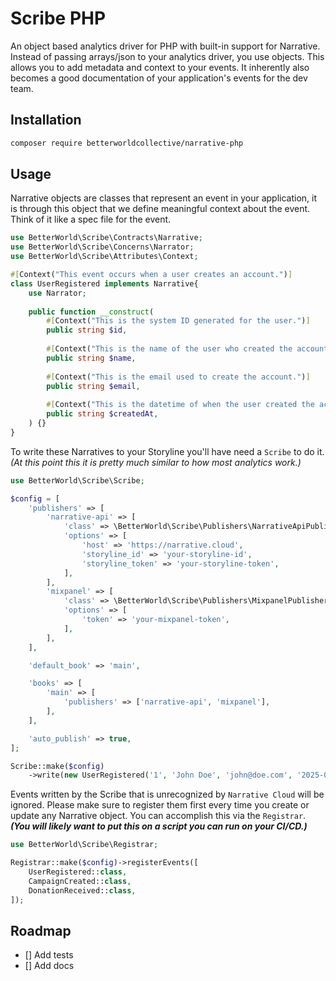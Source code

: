 # Scribe PHP
An object based analytics driver for PHP with built-in support for Narrative.
Instead of passing arrays/json to your analytics driver, you use objects. 
This allows you to add metadata and context to your events.
It inherently also becomes a good documentation of your application's events for the dev team. 

## Installation
```bash
composer require betterworldcollective/narrative-php
```

## Usage 
Narrative objects are classes that represent an event in your application, it is through this object that we define 
meaningful context about the event. Think of it like a spec file for the event.  

```php
use BetterWorld\Scribe\Contracts\Narrative;
use BetterWorld\Scribe\Concerns\Narrator;
use BetterWorld\Scribe\Attributes\Context;

#[Context("This event occurs when a user creates an account.")]
class UserRegistered implements Narrative{
    use Narrator;
    
    public function __construct(
        #[Context("This is the system ID generated for the user.")]
        public string $id,
        
        #[Context("This is the name of the user who created the account.")]
        public string $name,
        
        #[Context("This is the email used to create the account.")]
        public string $email,
        
        #[Context("This is the datetime of when the user created the account.")]
        public string $createdAt,
    ) {}   
}
```

To write these Narratives to your Storyline you'll have need a `Scribe` to do it. 
_(At this point this it is pretty much similar to how most analytics work.)_

```php
use BetterWorld\Scribe\Scribe;

$config = [
    'publishers' => [
        'narrative-api' => [
            'class' => \BetterWorld\Scribe\Publishers\NarrativeApiPublisher::class,
            'options' => [
                'host' => 'https://narrative.cloud',
                'storyline_id' => 'your-storyline-id',
                'storyline_token' => 'your-storyline-token',
            ],
        ],
        'mixpanel' => [
            'class' => \BetterWorld\Scribe\Publishers\MixpanelPublisher::class,
            'options' => [
                'token' => 'your-mixpanel-token',
            ],
        ],
    ],

    'default_book' => 'main',

    'books' => [
        'main' => [
            'publishers' => ['narrative-api', 'mixpanel'],
        ],
    ],

    'auto_publish' => true,
];

Scribe::make($config)
    ->write(new UserRegistered('1', 'John Doe', 'john@doe.com', '2025-09-08 10:11:22'));
```

Events written by the Scribe that is unrecognized by `Narrative Cloud` will be ignored. 
Please make sure to register them first every time you create or update any Narrative object.
You can accomplish this via the `Registrar`.  **_(You will likely want to put this on a script you can run on your CI/CD.)_**

```php
use BetterWorld\Scribe\Registrar;

Registrar::make($config)->registerEvents([
    UserRegistered::class, 
    CampaignCreated::class,
    DonationReceived::class,
]);
```

## Roadmap
- [] Add tests
- [] Add docs
